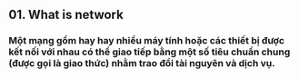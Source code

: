 ﻿## 01. What is network

### Một mạng gồm hay hay nhiều máy tính hoặc các thiết bị được kết nối với nhau có thể giao tiếp bằng một số tiêu chuẩn chung (được gọi là giao thức) nhằm trao đổi tài nguyên và dịch vụ.